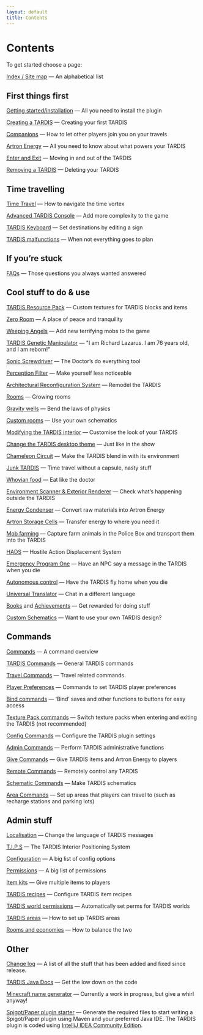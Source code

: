 ```yaml
---
layout: default
title: Contents
---
```


# Contents

To get started choose a page:

[Index / Site map](site-map) — An alphabetical list

## First things first

[Getting started/installation](installation-v5) — All you need to install the plugin

[Creating a TARDIS](creating-a-tardis) — Creating your first TARDIS

[Companions](companions) — How to let other players join you on your travels

[Artron Energy](artron-energy) — All you need to know about what powers your TARDIS

[Enter and Exit](enter-and-exit) — Moving in and out of the TARDIS

[Removing a TARDIS](removing-a-tardis) — Deleting your TARDIS

## Time travelling

[Time Travel](time-travel) — How to navigate the time vortex

[Advanced TARDIS Console](advanced-console) — Add more complexity to the game

[TARDIS Keyboard](keyboard) — Set destinations by editing a sign

[TARDIS malfunctions](malfunction) — When not everything goes to plan

## If you’re stuck

[FAQs](faqs) — Those questions you always wanted answered

## Cool stuff to do & use

[TARDIS Resource Pack](resource-packs) — Custom textures for TARDIS blocks and items

[Zero Room](zero-room) — A place of peace and tranquility

[Weeping Angels](weeping-angels) — Add new terrifying mobs to the game

[TARDIS Genetic Manipulator](lazarus) — "I am Richard Lazarus. I am 76 years old, and I am reborn!"

[Sonic Screwdriver](sonic-screwdriver) — The Doctor’s do everything tool

[Perception Filter](perception-filter) — Make yourself less noticeable

[Architectural Reconfiguration System](ars) — Remodel the TARDIS

[Rooms](rooms) — Growing rooms

[Gravity wells](gravity-wells) — Bend the laws of physics

[Custom rooms](custom-rooms) — Use your own schematics

[Modifying the TARDIS interior](modifying-the-tardis-interior) — Customise the look of your TARDIS

[Change the TARDIS desktop theme](desktop-theme) — Just like in the show

[Chameleon Circuit](chameleon-circuit) — Make the TARDIS blend in with its environment

[Junk TARDIS](junk-tardis) — Time travel without a capsule, nasty stuff

[Whovian food](food) — Eat like the doctor

[Environment Scanner & Exterior Renderer](scanner) — Check what’s happening outside the TARDIS

[Energy Condenser](condenser) — Convert raw materials into Artron Energy

[Artron Storage Cells](artron-cells) — Transfer energy to where you need it

[Mob farming](farming) — Capture farm animals in the Police Box and transport them into the TARDIS

[HADS](hads) — Hostile Action Displacement System

[Emergency Program One](emergency-program-one) — Have an NPC say a message in the TARDIS when you die

[Autonomous control](autonomous) — Have the TARDIS fly home when you die

[Universal Translator](translator) — Chat in a different language

[Books](books) and [Achievements](achievements) — Get rewarded for doing stuff

[Custom Schematics](schematics) — Want to use your own TARDIS design?

## Commands

[Commands](commands) — A command overview

[TARDIS Commands](commands/tardis) — General TARDIS commands

[Travel Commands](commands/travel) — Travel related commands

[Player Preferences](player-preferences) — Commands to set TARDIS player preferences

[Bind commands](commands/bind) — ‘Bind’ saves and other functions to buttons for easy access

[Texture Pack commands](commands/texture) — Switch texture packs when entering and exiting the TARDIS (not recommended)

[Config Commands](commands/config) — Configure the TARDIS plugin settings

[Admin Commands](commands/admin) — Perform TARDIS administrative functions

[Give Commands](commands/give) — Give TARDIS items and Artron Energy to players

[Remote Commands](commands/remote) — Remotely control any TARDIS

[Schematic Commands](commands/schematic) — Make TARDIS schematics

[Area Commands](commands/area) — Set up areas that players can travel to (such as recharge stations and parking lots)

## Admin stuff

[Localisation](localisation) — Change the language of TARDIS messages

[T.I.P.S](tips) — The TARDIS Interior Positioning System

[Configuration](configuration) — A big list of config options

[Permissions](permissions) — A big list of permissions

[Item kits](kits) — Give multiple items to players

[TARDIS recipes](recipes) — Configure TARDIS item recipes

[TARDIS world permissions](add-permissions) — Automatically set perms for TARDIS worlds

[TARDIS areas](tardis-areas) — How to set up TARDIS areas

[Rooms and economies](rooms-and-economies) — How to balance the two

## Other

[Change log](change-log) — A list of all the stuff that has been added and fixed since release.

[TARDIS Java Docs](http://thenosefairy.duckdns.org/TARDIS_java_docs/index.html) — Get the low down on the code

[Minecraft name generator](name-generator) — Currently a work in progress, but give a whirl anyway!

[Spigot/Paper plugin starter](http://thenosefairy.duckdns.org/plugin_starter.php) — Generate the required files to start
writing a Spigot/Paper plugin using Maven and your preferred Java IDE. The TARDIS plugin is coded using [IntelliJ IDEA Community Edition](https://www.jetbrains.com/idea/download/).
